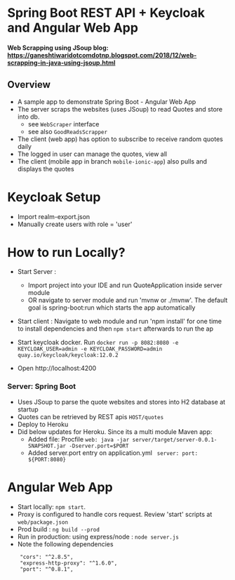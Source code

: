 # Spring Boot REST API + Keycloak and Angular Web App

#### Web Scrapping using JSoup blog: https://ganeshtiwaridotcomdotnp.blogspot.com/2018/12/web-scrapping-in-java-using-jsoup.html

## Overview
- A sample app to demonstrate Spring Boot - Angular Web App
- The server scraps the websites (uses JSoup) to read Quotes and store into db.
    - see `WebScraper` interface
    - see also `GoodReadsScrapper`
- The client (web app) has option to subscribe to receive random quotes daily
- The logged in user can manage the quotes, view all    
- The client (mobile app in branch `mobile-ionic-app`) also pulls and displays the quotes

# Keycloak Setup
- Import realm-export.json
- Manually create users with role = 'user'

# How to run Locally?
- Start Server : 
    - Import project into your IDE and run QuoteApplication inside server module
    - OR navigate to server module and run 'mvnw or ./mvnw'. The default goal is spring-boot:run which starts the app automatically
- Start client : Navigate to web module and run  'npm install' for one time to install dependencies and then `npm start` afterwards to run the ap
- Start keycloak docker. Run ``docker run -p 8082:8080 -e KEYCLOAK_USER=admin -e KEYCLOAK_PASSWORD=admin quay.io/keycloak/keycloak:12.0.2``

- Open http://localhost:4200

### Server: Spring Boot
- Uses JSoup to parse the quote websites and stores into H2 database at startup
- Quotes can be retrieved by REST apis `HOST/quotes` 
- Deploy to Heroku 
- Did below updates for Heroku. Since its a multi module Maven app: 
    - Added file: Procfile `web: java -jar server/target/server-0.0.1-SNAPSHOT.jar -Dserver.port=$PORT`
    - Added server.port entry on application.yml   ` server: port: ${PORT:8080}`


# Angular Web App
- Start locally:  `npm start`.
- Proxy is configured to handle cors request. Review 'start' scripts at  `web/package.json` 
- Prod build : `ng build --prod`
- Run in production: using express/node : `node server.js`
- Note the following dependencies

```
    "cors": "^2.8.5",
    "express-http-proxy": "^1.6.0",
    "port": "^0.8.1",
```
